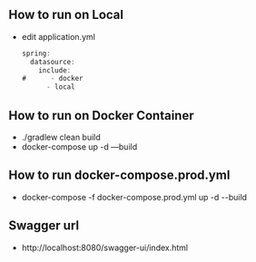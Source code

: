 ## How to run on Local

- edit application.yml

    ```java
    spring:
      datasource:
        include:
    #      - docker
          - local
    ```


## How to run on Docker Container

- ./gradlew clean build
- docker-compose up -d —build

## How to run docker-compose.prod.yml
- docker-compose -f docker-compose.prod.yml up -d --build

## Swagger url
* http://localhost:8080/swagger-ui/index.html
